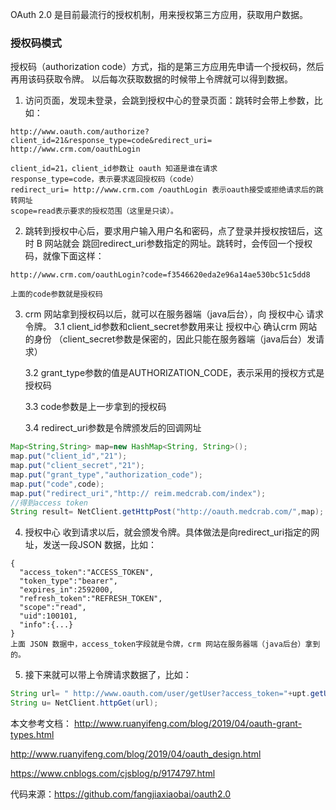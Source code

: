 OAuth 2.0 是目前最流行的授权机制，用来授权第三方应用，获取用户数据。

### 授权码模式
授权码（authorization code）方式，指的是第三方应用先申请一个授权码，然后再用该码获取令牌。
以后每次获取数据的时候带上令牌就可以得到数据。

1. 访问页面，发现未登录，会跳到授权中心的登录页面：跳转时会带上参数，比如：
```
http://www.oauth.com/authorize?client_id=21&response_type=code&redirect_uri= http://www.crm.com/oauthLogin

client_id=21，client_id参数让 oauth 知道是谁在请求
response_type=code，表示要求返回授权码（code）
redirect_uri= http://www.crm.com /oauthLogin 表示oauth接受或拒绝请求后的跳转网址
scope=read表示要求的授权范围（这里是只读）。
```
2. 跳转到授权中心后，要求用户输入用户名和密码，点了登录并授权按钮后，这时 B 网站就会
跳回redirect_uri参数指定的网址。跳转时，会传回一个授权码，就像下面这样：
```
http://www.crm.com/oauthLogin?code=f3546620eda2e96a14ae530bc51c5dd8

上面的code参数就是授权码
```                                     
3. crm 网站拿到授权码以后，就可以在服务器端（java后台），向 授权中心 请求令牌。
    3.1 client_id参数和client_secret参数用来让 授权中心 确认crm 网站 的身份
    （client_secret参数是保密的，因此只能在服务器端（java后台）发请求）
    
    3.2 grant_type参数的值是AUTHORIZATION_CODE，表示采用的授权方式是授权码
    
    3.3 code参数是上一步拿到的授权码
    
    3.4 redirect_uri参数是令牌颁发后的回调网址
```java
Map<String,String> map=new HashMap<String, String>();
map.put("client_id","21");
map.put("client_secret","21");
map.put("grant_type","authorization_code");
map.put("code",code);
map.put("redirect_uri","http:// reim.medcrab.com/index");
//得到access token
String result= NetClient.getHttpPost("http://oauth.medcrab.com/",map);
```

4. 授权中心 收到请求以后，就会颁发令牌。具体做法是向redirect_uri指定的网址，发送一段JSON 数据，比如：
```
{    
  "access_token":"ACCESS_TOKEN",
  "token_type":"bearer",
  "expires_in":2592000,
  "refresh_token":"REFRESH_TOKEN",
  "scope":"read",
  "uid":100101,
  "info":{...}
}
上面 JSON 数据中，access_token字段就是令牌，crm 网站在服务器端（java后台）拿到的。
```
5. 接下来就可以带上令牌请求数据了，比如：
```java
String url= " http://www.oauth.com/user/getUser?access_token="+upt.getUsername();
String u= NetClient.httpGet(url); 
```

本文参考文档：
http://www.ruanyifeng.com/blog/2019/04/oauth-grant-types.html

http://www.ruanyifeng.com/blog/2019/04/oauth_design.html

https://www.cnblogs.com/cjsblog/p/9174797.html

代码来源：https://github.com/fangjiaxiaobai/oauth2.0